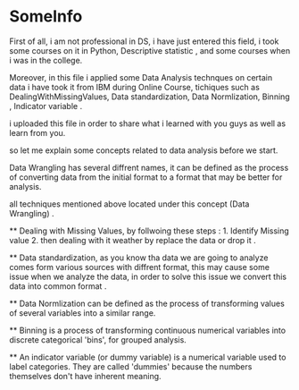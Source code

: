 # SomeInfo 


First of all, i am not professional in DS, i have just entered this field, i took some courses on it in Python, Descriptive statistic , and some courses when i was in the college.

Moreover, in this file i applied some Data Analysis technques on certain data i have took it from IBM during Online Course, tichiques such as DealingWithMissingValues, Data standardization, Data Normlization, Binning , Indicator variable .

i uploaded this file in order to share what i learned with you guys as well as learn from you.

so let me explain some concepts related to data analysis before we start.


Data Wrangling has several diffrent names, it can be defined as the process of converting data from the initial format to a format that may be better for analysis.


all techniques mentioned above located under this concept (Data Wrangling) .


** Dealing with Missing Values, by follwoing these steps : 1. Identify Missing value 2. then dealing with it weather by replace the data or drop it .

** Data standardization, as you know tha data we are going to analyze comes form various sources with diffrent format, this may cause some issue when we analyze the data, in order to solve this issue we convert this data into common format .

** Data Normlization can be defined as the process of transforming values of several variables into a similar range.


** Binning is a process of transforming continuous numerical variables into discrete categorical 'bins', for grouped analysis.


** An indicator variable (or dummy variable) is a numerical variable used to label categories. They are called 'dummies' because the numbers themselves don't have inherent meaning.
